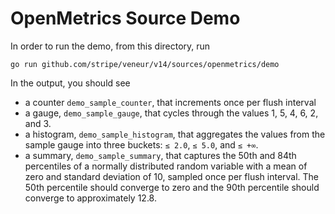 # OpenMetrics Source Demo

In order to run the demo, from this directory, run

```
go run github.com/stripe/veneur/v14/sources/openmetrics/demo
```

In the output, you should see
  - a counter `demo_sample_counter`, that increments once per flush interval
  - a gauge, `demo_sample_gauge`, that cycles through the values 1, 5, 4, 6, 2,
    and 3.
  - a histogram, `demo_sample_histogram`, that aggregates the values from the
    sample gauge into three buckets: `≤ 2.0`, `≤ 5.0`, and `≤ +∞`.
  - a summary, `demo_sample_summary`, that captures the 50th and 84th
    percentiles of a normally distributed random variable with a mean of zero
    and standard deviation of 10, sampled once per flush interval. The 50th
    percentile should converge to zero and the 90th percentile should converge
    to approximately 12.8.